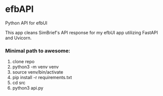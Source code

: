 # efbAPI
Python API for efbUI

This app cleans SimBrief's API response for my efbUI app utilizing FastAPI and Uvicorn.

### Minimal path to awesome:
1. clone repo
2. python3 -m venv venv
3. source venv/bin/activate
4. pip install -r requirements.txt
5. cd src
6. python3 api.py